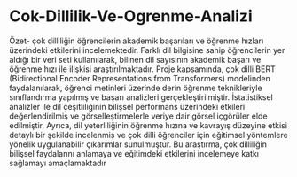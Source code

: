 # Cok-Dillilik-Ve-Ogrenme-Analizi
 Özet- çok dilliliğin öğrencilerin akademik başarıları ve
 öğrenme hızları üzerindeki etkilerini incelemektedir. Farklı dil
 bilgisine sahip öğrencilerin yer aldığı bir veri seti kullanılarak,
 bilinen dil sayısının akademik başarı ve öğrenme hızı ile ilişkisi
 araştırılmaktadır. Proje kapsamında, çok dilli BERT (Bidirectional
 Encoder Representations from Transformers) modelinden
 faydalanılarak, öğrenci metinleri üzerinde derin öğrenme
 teknikleriyle
 sınıflandırma
 yapılmış
 ve başarı analizleri
 gerçekleştirilmiştir. İstatistiksel analizler ile dil çeşitliliğinin bilişsel
 performans
 üzerindeki
 etkileri
 değerlendirilmiş
 ve
 görselleştirmelerle veriye dair görsel içgörüler elde edilmiştir.
 Ayrıca, dil yeterliliğinin öğrenme hızına ve kavrayış düzeyine etkisi
 detaylı bir şekilde incelenmiş ve çok dilli öğrenciler için eğitimsel
 yöntemlere yönelik uygulanabilir çıkarımlar sunulmuştur. Bu
 araştırma, çok dilliliğin bilişsel faydalarını anlamaya ve eğitimdeki
 etkilerini incelemeye katkı sağlamayı amaçlamaktadır
